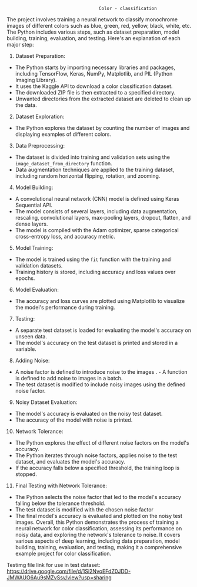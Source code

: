                                        Color - classification

The project involves training a neural network to classify monochrome images of different colors such as blue, green, red, yellow, black, white, etc. The Python includes various steps, such as dataset preparation, model building, training, evaluation, and testing. Here's an explanation of each major step:
1. Dataset Preparation:
 - The Python starts by importing necessary libraries and packages, including TensorFlow, Keras, NumPy, Matplotlib, and PIL (Python Imaging Library).
- It uses the Kaggle API to download a color classification dataset.
 - The downloaded ZIP file is then extracted to a specified directory.
 - Unwanted directories from the extracted dataset are deleted to clean up the data.
 2. Dataset Exploration:
 - The Python explores the dataset by counting the number of images and displaying examples of different colors.
3. Data Preprocessing:
 - The dataset is divided into training and validation sets using the `image_dataset_from_directory` function.
 - Data augmentation techniques are applied to the training dataset, including random horizontal flipping, rotation, and zooming.
4. Model Building:
- A convolutional neural network (CNN) model is defined using Keras Sequential API.
- The model consists of several layers, including data augmentation, rescaling, convolutional layers, max-pooling layers, dropout, flatten, and dense layers.
 - The model is compiled with the Adam optimizer, sparse categorical cross-entropy loss, and accuracy metric.
5. Model Training:
- The model is trained using the `fit` function with the training and validation datasets.
- Training history is stored, including accuracy and loss values over epochs.
6. Model Evaluation:
 - The accuracy and loss curves are plotted using Matplotlib to visualize the model's performance during training.
 7. Testing:
- A separate test dataset is loaded for evaluating the model's accuracy on unseen data.
 - The model's accuracy on the test dataset is printed and stored in a variable.
 8. Adding Noise:
 - A noise factor is defined to introduce noise to the images
. - A function is defined to add noise to images in a batch.
- The test dataset is modified to include noisy images using the defined noise factor.
9. Noisy Dataset Evaluation:
- The model's accuracy is evaluated on the noisy test dataset.
- The accuracy of the model with noise is printed.
 10. Network Tolerance:
 - The Python explores the effect of different noise factors on the model's accuracy.
- The Python iterates through noise factors, applies noise to the test dataset, and evaluates the model's accuracy.
- If the accuracy falls below a specified threshold, the training loop is stopped.
 11. Final Testing with Network Tolerance:
 - The Python selects the noise factor that led to the model's accuracy falling below the tolerance threshold.
- The test dataset is modified with the chosen noise factor
- The final model's accuracy is evaluated and plotted on the noisy test images. Overall, this Python demonstrates the process of training a neural network for color classification, assessing its performance on noisy data, and exploring the network's tolerance to noise. It covers various aspects of deep learning, including data preparation, model building, training, evaluation, and testing, making it a comprehensive example project for color classification. 



Testimg file link for use in test dataset:
https://drive.google.com/file/d/1Si2NvoEFdZ0JDD-JMWAUO6Au9sMZvSsv/view?usp=sharing  

